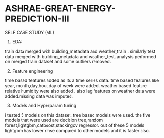# ASHRAE-GREAT-ENERGY-PREDICTION-III
SELF CASE STUDY (ML)
1.  EDA:


train data merged with building_metadata and weather_train . similarly test data merged with building_metadata and weather_test. 
analysis performed on merged train dataset and some outliers removed.


2. Feature engineering

time based features added as its a time series data. time based features like year, month,day,hour,day of week were added.
weather based feature relative humidity were also added . also lag features on weather data were added.missing data was imputed.


3. Models and Hyperparam tuning


i tested 5 models on this dataset. tree based models were used.
the five models that were used are decision tree,random forest,lightgbm,catboost,stackingcv regressor.
out of these 5 models lightgbm has lower rmse compared to other models and it is faster also.

